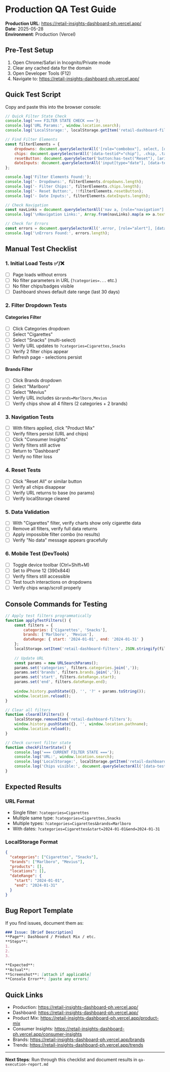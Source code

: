 # Production QA Test Guide

**Production URL**: https://retail-insights-dashboard-ph.vercel.app/  
**Date**: 2025-05-28  
**Environment**: Production (Vercel)

## Pre-Test Setup

1. Open Chrome/Safari in Incognito/Private mode
2. Clear any cached data for the domain
3. Open Developer Tools (F12)
4. Navigate to: https://retail-insights-dashboard-ph.vercel.app/

## Quick Test Script

Copy and paste this into the browser console:

```javascript
// Quick Filter State Check
console.log('=== FILTER STATE CHECK ===');
console.log('URL Params:', window.location.search);
console.log('LocalStorage:', localStorage.getItem('retail-dashboard-filters'));

// Find Filter Elements
const filterElements = {
    dropdowns: document.querySelectorAll('[role="combobox"], select, [data-filter]'),
    chips: document.querySelectorAll('[data-testid*="chip"], .chip, .tag'),
    resetButton: document.querySelector('button:has-text("Reset"), [aria-label*="reset"]'),
    dateInputs: document.querySelectorAll('input[type="date"], [data-testid*="date"]')
};

console.log('Filter Elements Found:');
console.log('- Dropdowns:', filterElements.dropdowns.length);
console.log('- Filter Chips:', filterElements.chips.length);
console.log('- Reset Button:', !!filterElements.resetButton);
console.log('- Date Inputs:', filterElements.dateInputs.length);

// Check Navigation
const navLinks = document.querySelectorAll('nav a, [role="navigation"] a');
console.log('\nNavigation Links:', Array.from(navLinks).map(a => a.textContent.trim()));

// Check for Errors
const errors = document.querySelectorAll('.error, [role="alert"], [data-error]');
console.log('\nErrors Found:', errors.length);
```

## Manual Test Checklist

### 1. Initial Load Tests ✅/❌

- [ ] Page loads without errors
- [ ] No filter parameters in URL (`?categories=...` etc.)
- [ ] No filter chips/badges visible
- [ ] Dashboard shows default date range (last 30 days)

### 2. Filter Dropdown Tests

#### Categories Filter
- [ ] Click Categories dropdown
- [ ] Select "Cigarettes"
- [ ] Select "Snacks" (multi-select)
- [ ] Verify URL updates to `?categories=Cigarettes,Snacks`
- [ ] Verify 2 filter chips appear
- [ ] Refresh page - selections persist

#### Brands Filter
- [ ] Click Brands dropdown
- [ ] Select "Marlboro"
- [ ] Select "Mevius" 
- [ ] Verify URL includes `&brands=Marlboro,Mevius`
- [ ] Verify chips show all 4 filters (2 categories + 2 brands)

### 3. Navigation Tests

- [ ] With filters applied, click "Product Mix"
- [ ] Verify filters persist (URL and chips)
- [ ] Click "Consumer Insights"
- [ ] Verify filters still active
- [ ] Return to "Dashboard"
- [ ] Verify no filter loss

### 4. Reset Tests

- [ ] Click "Reset All" or similar button
- [ ] Verify all chips disappear
- [ ] Verify URL returns to base (no params)
- [ ] Verify localStorage cleared

### 5. Data Validation

- [ ] With "Cigarettes" filter, verify charts show only cigarette data
- [ ] Remove all filters, verify full data returns
- [ ] Apply impossible filter combo (no results)
- [ ] Verify "No data" message appears gracefully

### 6. Mobile Test (DevTools)

- [ ] Toggle device toolbar (Ctrl+Shift+M)
- [ ] Set to iPhone 12 (390x844)
- [ ] Verify filters still accessible
- [ ] Test touch interactions on dropdowns
- [ ] Verify chips wrap/scroll properly

## Console Commands for Testing

```javascript
// Apply test filters programmatically
function applyTestFilters() {
    const filters = {
        categories: ['Cigarettes', 'Snacks'],
        brands: ['Marlboro', 'Mevius'],
        dateRange: { start: '2024-01-01', end: '2024-01-31' }
    };
    localStorage.setItem('retail-dashboard-filters', JSON.stringify(filters));
    
    // Update URL
    const params = new URLSearchParams();
    params.set('categories', filters.categories.join(','));
    params.set('brands', filters.brands.join(','));
    params.set('start', filters.dateRange.start);
    params.set('end', filters.dateRange.end);
    
    window.history.pushState({}, '', '?' + params.toString());
    window.location.reload();
}

// Clear all filters
function clearAllFilters() {
    localStorage.removeItem('retail-dashboard-filters');
    window.history.pushState({}, '', window.location.pathname);
    window.location.reload();
}

// Check current filter state
function checkFilterState() {
    console.log('=== CURRENT FILTER STATE ===');
    console.log('URL:', window.location.search);
    console.log('LocalStorage:', localStorage.getItem('retail-dashboard-filters'));
    console.log('Chips visible:', document.querySelectorAll('[data-testid*="chip"]').length);
}
```

## Expected Results

### URL Format
- Single filter: `?categories=Cigarettes`
- Multiple same type: `?categories=Cigarettes,Snacks`
- Multiple types: `?categories=Cigarettes&brands=Marlboro`
- With dates: `?categories=Cigarettes&start=2024-01-01&end=2024-01-31`

### LocalStorage Format
```json
{
  "categories": ["Cigarettes", "Snacks"],
  "brands": ["Marlboro", "Mevius"],
  "products": [],
  "locations": [],
  "dateRange": {
    "start": "2024-01-01",
    "end": "2024-01-31"
  }
}
```

## Bug Report Template

If you find issues, document them as:

```markdown
### Issue: [Brief Description]
**Page**: Dashboard / Product Mix / etc.
**Steps**:
1. 
2. 
3. 

**Expected**: 
**Actual**: 
**Screenshot**: [attach if applicable]
**Console Error**: [paste any errors]
```

## Quick Links

- Production: https://retail-insights-dashboard-ph.vercel.app/
- Dashboard: https://retail-insights-dashboard-ph.vercel.app/
- Product Mix: https://retail-insights-dashboard-ph.vercel.app/product-mix
- Consumer Insights: https://retail-insights-dashboard-ph.vercel.app/consumer-insights
- Brands: https://retail-insights-dashboard-ph.vercel.app/brands
- Trends: https://retail-insights-dashboard-ph.vercel.app/trends

---

**Next Steps**: Run through this checklist and document results in `qa-execution-report.md`
